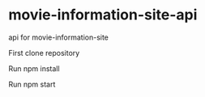 # movie-information-site-api
api for movie-information-site

First clone repository

Run npm install

Run npm start
